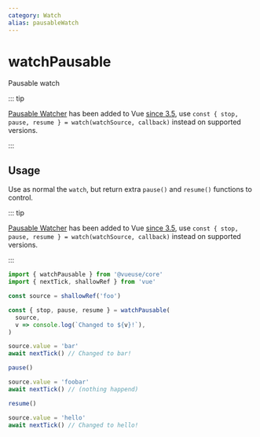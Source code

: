 ```yaml
---
category: Watch
alias: pausableWatch
---
```


# watchPausable

Pausable watch

::: tip

[Pausable Watcher](https://vuejs.org/api/reactivity-core.html#watch) has been added to Vue [since 3.5](https://github.com/vuejs/core/pull/9651), use `const { stop, pause, resume } = watch(watchSource, callback)` instead on supported versions.

:::

## Usage

Use as normal the `watch`, but return extra `pause()` and `resume()` functions to control.

::: tip

[Pausable Watcher](https://vuejs.org/api/reactivity-core.html#watch) has been added to Vue [since 3.5](https://github.com/vuejs/core/pull/9651), use `const { stop, pause, resume } = watch(watchSource, callback)` instead on supported versions.

:::

```ts
import { watchPausable } from '@vueuse/core'
import { nextTick, shallowRef } from 'vue'

const source = shallowRef('foo')

const { stop, pause, resume } = watchPausable(
  source,
  v => console.log(`Changed to ${v}!`),
)

source.value = 'bar'
await nextTick() // Changed to bar!

pause()

source.value = 'foobar'
await nextTick() // (nothing happend)

resume()

source.value = 'hello'
await nextTick() // Changed to hello!
```
